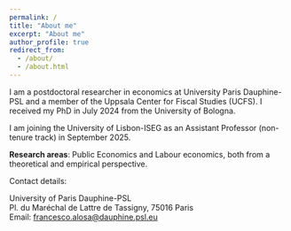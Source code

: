 ```yaml
---
permalink: /
title: "About me"
excerpt: "About me"
author_profile: true
redirect_from: 
  - /about/
  - /about.html
---
```




I am a postdoctoral researcher in economics at University Paris Dauphine-PSL and a member of the Uppsala Center for Fiscal Studies (UCFS). I received my PhD in July 2024 from the University of Bologna.

I am joining the University of Lisbon-ISEG as an Assistant Professor (non-tenure track) in September 2025. 

**Research areas**: Public Economics and Labour economics, both from a theoretical and empirical perspective.


Contact details:

University of Paris Dauphine-PSL   <br/>
Pl. du Maréchal de Lattre de Tassigny, 75016 Paris  <br/>
Email: francesco.alosa@dauphine.psl.eu   <br/>


